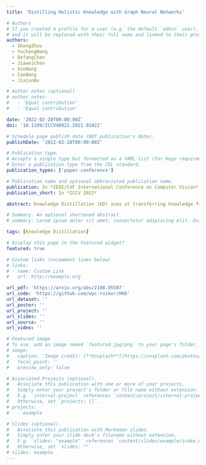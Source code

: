 ```yaml
---
title: 'Distilling Holistic Knowledge with Graph Neural Networks'

# Authors
# If you created a profile for a user (e.g. the default `admin` user), write the username (folder name) here
# and it will be replaced with their full name and linked to their profile.
authors:
  - ShengZhou
  - YuchengWang
  - DefangChen
  - JiaweiChen
  - XinWang
  - CanWang
  - JiajunBu

# Author notes (optional)
# author_notes:
#   - 'Equal contribution'
#   - 'Equal contribution'

date: '2022-02-28T00:00:00Z'
doi: '10.1109/ICCV48922.2021.01022'

# Schedule page publish date (NOT publication's date).
publishDate: '2022-02-28T00:00:00Z'

# Publication type.
# Accepts a single type but formatted as a YAML list (for Hugo requirements).
# Enter a publication type from the CSL standard.
publication_types: ['paper-conference']

# Publication name and optional abbreviated publication name.
publication: In *IEEE/CVF International Conference on Computer Vision*
publication_short: In *ICCV 2021*

abstract: Knowledge Distillation (KD) aims at transferring knowledge from a larger well-optimized teacher network to a smaller learnable student. KD methods have mainly considered two types of knowledge, namely the individual knowledge and the relational knowledge. However, these two types of knowledge are usually modeled independently while the inherent correlations between them are largely ignored. It is critical for sufficient student network learning to integrate both individual knowledge and relational knowledge while reserving their inherent correlation. In this paper, we propose to distill the novel holistic knowledge based on an attributed graph constructed among instances. The holistic knowledge is represented as a unified graph-based embedding by aggregating individual knowledge from relational neighborhood samples with graph neural networks, the student network is learned by distilling the holistic knowledge in a contrastive manner. Extensive experiments and ablation studies are conducted on benchmark datasets, the results demonstrate the effectiveness of the proposed method. The code has been published in https://github.com/wyc-ruiker/HKD.

# Summary. An optional shortened abstract.
# summary: Lorem ipsum dolor sit amet, consectetur adipiscing elit. Duis posuere tellus ac convallis placerat. Proin tincidunt magna sed ex sollicitudin condimentum.

tags: [Knowledge Distillation]

# Display this page in the Featured widget?
featured: true

# Custom links (uncomment lines below)
# links:
# - name: Custom Link
#   url: http://example.org

url_pdf: 'https://arxiv.org/abs/2108.05507'
url_code: 'https://github.com/wyc-ruiker/HKD'
url_dataset: ''
url_poster: ''
url_project: ''
url_slides: ''
url_source: ''
url_video: ''

# Featured image
# To use, add an image named `featured.jpg/png` to your page's folder.
# image:
#   caption: 'Image credit: [**Unsplash**](https://unsplash.com/photos/pLCdAaMFLTE)'
#   focal_point: ''
#   preview_only: false

# Associated Projects (optional).
#   Associate this publication with one or more of your projects.
#   Simply enter your project's folder or file name without extension.
#   E.g. `internal-project` references `content/project/internal-project/index.md`.
#   Otherwise, set `projects: []`.
# projects:
#   - example

# Slides (optional).
#   Associate this publication with Markdown slides.
#   Simply enter your slide deck's filename without extension.
#   E.g. `slides: "example"` references `content/slides/example/index.md`.
#   Otherwise, set `slides: ""`.
# slides: example
---
```


<!-- {{% callout note %}}
Click the _Cite_ button above to demo the feature to enable visitors to import publication metadata into their reference management software.
{{% /callout %}}

{{% callout note %}}
Create your slides in Markdown - click the _Slides_ button to check out the example.
{{% /callout %}}

Add the publication's **full text** or **supplementary notes** here. You can use rich formatting such as including [code, math, and images](https://docs.hugoblox.com/content/writing-markdown-latex/). -->
